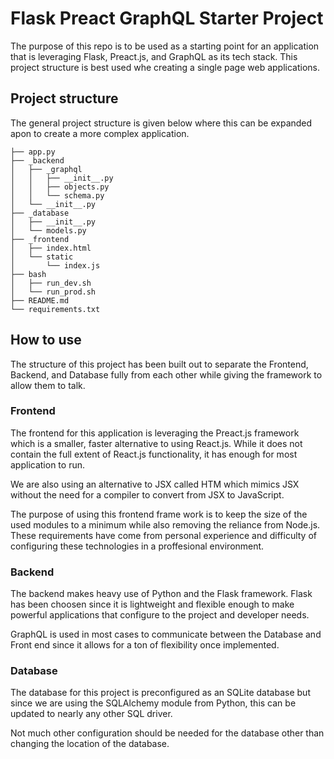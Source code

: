 # Flask Preact GraphQL Starter Project
The purpose of this repo is to be used as a starting point for an application that is leveraging Flask, Preact.js, and GraphQL as its tech stack. This project structure is best used whe creating a single page web applications.

## Project structure
The general project structure is given below where this can be expanded apon to create a more complex application.
```
├── app.py
├── _backend
│   ├── _graphql
│   │   ├── __init__.py
│   │   ├── objects.py
│   │   └── schema.py
│   └── __init__.py
├── _database
│   ├── __init__.py
│   └── models.py
├── _frontend
│   ├── index.html
│   └── static
│       └── index.js
├── bash
│   ├── run_dev.sh
│   └── run_prod.sh
├── README.md
└── requirements.txt
```

## How to use
The structure of this project has been built out to separate the Frontend, Backend, and Database fully from each other while giving the framework to allow them to talk.

### Frontend
The frontend for this application is leveraging the Preact.js framework which is a smaller, faster alternative to using React.js. While it does not contain the full extent of React.js functionality, it has enough for most application to run.

We are also using an alternative to JSX called HTM which mimics JSX without the need for a compiler to convert from JSX to JavaScript.

The purpose of using this frontend frame work is to keep the size of the used modules to a minimum while also removing the reliance from Node.js. These requirements have come from personal experience and difficulty of configuring these technologies in a proffesional environment.

### Backend
The backend makes heavy use of Python and the Flask framework. Flask has been choosen since it is lightweight and flexible enough to make powerful applications that configure to the project and developer needs.

GraphQL is used in most cases to communicate between the Database and Front end since it allows for a ton of flexibility once implemented.

### Database
The database for this project is preconfigured as an SQLite database but since we are using the SQLAlchemy module from Python, this can be updated to nearly any other SQL driver.

Not much other configuration should be needed for the database other than changing the location of the database.